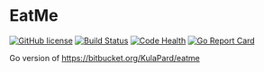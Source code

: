 # EatMe

[![GitHub license](https://img.shields.io/badge/license-MIT-blue.svg)](https://github.com/kulapard/eatme/blob/master/LICENSE)
[![Build Status](https://travis-ci.org/kulapard/eatme.svg?branch=master)](https://travis-ci.org/kulapard/eatme)
[![Code Health](https://landscape.io/github/kulapard/eatme/master/landscape.svg?style=flat)](https://landscape.io/github/kulapard/eatme/master)
[![Go Report Card](http://goreportcard.com/badge/kulapard/eatme)](http://goreportcard.com/report/kulapard/eatme)

Go version of https://bitbucket.org/KulaPard/eatme

